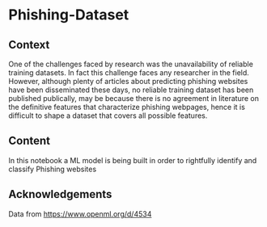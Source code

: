 # Phishing-Dataset

## Context

One of the challenges faced by  research was the unavailability of reliable training datasets. 
In fact this challenge faces any researcher in the field.
However, although plenty of articles about predicting phishing websites have been disseminated these days,
no reliable training dataset has been published publically, 
may be because there is no agreement in literature on the definitive features that characterize phishing webpages, hence it is difficult to shape a dataset that covers all possible features.

## Content

In this notebook a ML model is being built in order to rightfully identify and classify Phishing websites

## Acknowledgements

Data from https://www.openml.org/d/4534
